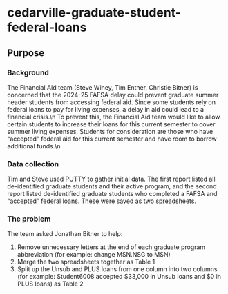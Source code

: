 # cedarville-graduate-student-federal-loans
 
## Purpose
 ### Background
 The Financial Aid team (Steve Winey, Tim Entner, Christie Bitner) is concerned that the 2024-25 FAFSA delay could prevent graduate summer header students from accessing federal aid. Since some students rely on federal loans to pay for living expenses, a delay in aid could lead to a financial crisis.\n
 To prevent this, the Financial Aid team would like to allow certain students to increase their loans for this current semester to cover summer living expenses. Students for consideration are those who have “accepted” federal aid for this current semester and have room to borrow additional funds.\n
 ### Data collection
 Tim and Steve used PUTTY to gather initial data. The first report listed all de-identified graduate students and their active program, and the second report listed de-identified graduate students who completed a FAFSA and “accepted” federal loans. These were saved as two spreadsheets.
 ### The problem
 The team asked Jonathan Bitner to help:
 1. Remove unnecessary letters at the end of each graduate program abbreviation (for example: change MSN.NSG to MSN)
 2. Merge the two spreadsheets together as Table 1
 3. Split up the Unsub and PLUS loans from one column into two columns (for example: Student6008 accepted $33,000 in Unsub loans and $0 in PLUS loans) as Table 2
